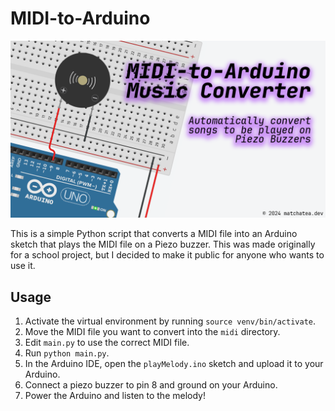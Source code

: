 # MIDI-to-Arduino

![Header Image](midi-to-arduino.png)

This is a simple Python script that converts a MIDI file into an Arduino sketch that plays the MIDI file on a Piezo buzzer. This was made originally for a school project, but I decided to make it public for anyone who wants to use it.

## Usage

1. Activate the virtual environment by running `source venv/bin/activate`.
2. Move the MIDI file you want to convert into the `midi` directory.
3. Edit `main.py` to use the correct MIDI file.
4. Run `python main.py`.
5. In the Arduino IDE, open the `playMelody.ino` sketch and upload it to your Arduino.
6. Connect a piezo buzzer to pin 8 and ground on your Arduino.
7. Power the Arduino and listen to the melody!

